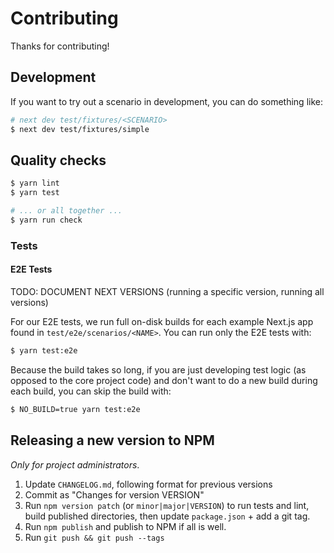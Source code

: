 Contributing
============

Thanks for contributing!

## Development

If you want to try out a scenario in development, you can do something like:

```sh
# next dev test/fixtures/<SCENARIO>
$ next dev test/fixtures/simple
```

## Quality checks

```sh
$ yarn lint
$ yarn test

# ... or all together ...
$ yarn run check
```

### Tests

#### E2E Tests

TODO: DOCUMENT NEXT VERSIONS (running a specific version, running all versions)

For our E2E tests, we run full on-disk builds for each example Next.js app found in `test/e2e/scenarios/<NAME>`. You can run only the E2E tests with:

```sh
$ yarn test:e2e
```

Because the build takes so long, if you are just developing test logic (as opposed to the core project code) and don't want to do a new build during each build, you can skip the build with:

```sh
$ NO_BUILD=true yarn test:e2e
```

## Releasing a new version to NPM

_Only for project administrators_.

1. Update `CHANGELOG.md`, following format for previous versions
2. Commit as "Changes for version VERSION"
3. Run `npm version patch` (or `minor|major|VERSION`) to run tests and lint,
   build published directories, then update `package.json` + add a git tag.
4. Run `npm publish` and publish to NPM if all is well.
5. Run `git push && git push --tags`

